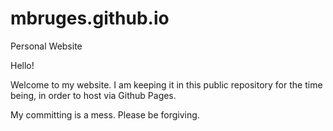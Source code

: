 # mbruges.github.io
Personal Website

Hello! 

Welcome to my website. I am keeping it in this public repository for the time being, in order to host via Github Pages.

My committing is a mess. Please be forgiving.